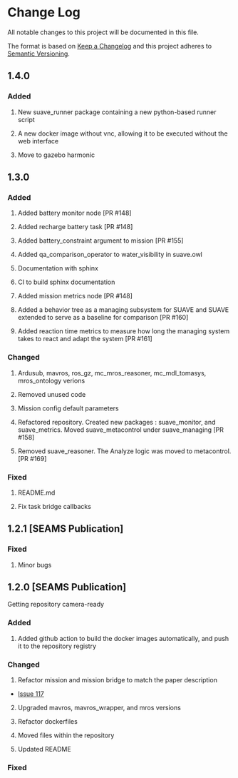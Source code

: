 
# Change Log
All notable changes to this project will be documented in this file.

The format is based on [Keep a Changelog](http://keepachangelog.com/)
and this project adheres to [Semantic Versioning](http://semver.org/).

## 1.4.0

### Added

1. New suave_runner package containing a new python-based runner script

2. A new docker image without vnc, allowing it to be executed without the web interface

3. Move to gazebo harmonic

## 1.3.0

### Added

1. Added battery monitor node [PR #148]

2. Added recharge battery task [PR #148]

4. Added battery_constraint argument to mission [PR #155]

5. Added qa_comparison_operator to water_visibility in suave.owl

6. Documentation with sphinx

7. CI to build sphinx documentation

8. Added mission metrics node [PR #148]

9. Added a behavior tree as a managing subsystem for SUAVE and SUAVE extended to serve as a baseline for comparison [PR #160]

10. Added reaction time metrics to measure how long the managing system takes to react and adapt the system [PR #161]

### Changed

1. Ardusub, mavros, ros_gz, mc_mros_reasoner, mc_mdl_tomasys, mros_ontology verions

2. Removed unused code

3. Mission config default parameters

4. Refactored repository. Created new packages : suave_monitor, and suave_metrics. Moved suave_metacontrol under suave_managing [PR #158]

5. Removed suave_reasoner. The Analyze logic was moved to metacontrol. [PR #169]

### Fixed

1. README.md

2. Fix task bridge callbacks

## 1.2.1 [SEAMS Publication]

### Fixed

1. Minor bugs

## 1.2.0 [SEAMS Publication]

Getting repository camera-ready

### Added

1. Added github action to build the docker images automatically, and push it to the repository registry

### Changed

1. Refactor mission and mission bridge to match the paper description
  * [Issue 117](https://github.com/kas-lab/suave/issues/117)


2. Upgraded mavros, mavros_wrapper, and mros versions

3. Refactor dockerfiles

4. Moved files within the repository

5. Updated README

### Fixed
